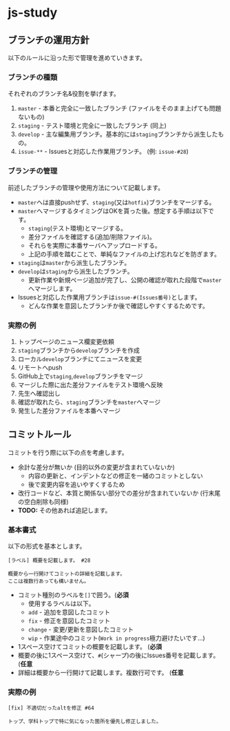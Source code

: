 js-study
======================

## ブランチの運用方針

以下のルールに沿った形で管理を進めていきます。


### ブランチの種類

それぞれのブランチ名&役割を挙げます。

1. `master`  - 本番と完全に一致したブランチ (ファイルをそのまま上げても問題ないもの)
2. `staging` - テスト環境と完全に一致したブランチ (同上)
3. `develop` - 主な編集用ブランチ。基本的には`staging`ブランチから派生したもの。
4. `issue-**` - Issuesと対応した作業用ブランチ。 (例: `issue-#28`)


### ブランチの管理

前述したブランチの管理や使用方法について記載します。

* `master`へは直接pushせず、`staging`(又は`hotfix`)ブランチをマージする。
* `master`へマージするタイミングはOKを貰った後。想定する手順は以下です。
    - `staging`(テスト環境)とマージする。
    - 差分ファイルを確認する(追加/削除ファイル)。
    - それらを実際に本番サーバへアップロードする。
    - 上記の手順を踏むことで、単純なファイルの上げ忘れなどを防ぎます。
* `staging`は`master`から派生したブランチ。
* `develop`は`staging`から派生したブランチ。
    - 更新作業や新規ページ追加が完了し、公開の確認が取れた段階で`master`へマージします。
* Issuesと対応した作業用ブランチは`issue-#(Issues番号)`とします。
    - どんな作業を意図したブランチか後で確認しやすくするためです。


### 実際の例

1. トップページのニュース欄変更依頼
2. `staging`ブランチから`develop`ブランチを作成
3. ローカル`develop`ブランチにてニュースを変更
4. リモートへpush
5. GitHub上で`staging`,`develop`ブランチをマージ
6. マージした際に出た差分ファイルをテスト環境へ反映
7. 先生へ確認出し
8. 確認が取れたら、`staging`ブランチを`master`へマージ
9. 発生した差分ファイルを本番へマージ



## コミットルール

コミットを行う際に以下の点を考慮します。

* 余計な差分が無いか (目的以外の変更が含まれていないか)
    - 内容の更新と、インデントなどの修正を一緒のコミットとしない
    - 後で変更内容を追いやすくするため
* 改行コードなど、本質と関係ない部分での差分が含まれていないか (行末尾の空白削除も同様)
* **TODO:** その他あれば追記します。


### 基本書式

以下の形式を基本とします。

```
[ラベル] 概要を記載します。 #28

概要から一行開けてコミットの詳細を記載します。
ここは複数行あっても構いません。
```

* コミット種別のラベルを`[]`で囲う。(**必須**
    - 使用するラベルは以下。
    - `add` - 追加を意図したコミット
    - `fix` - 修正を意図したコミット
    - `change` - 変更/更新を意図したコミット
    - `wip` - 作業途中のコミット(`Work in progress`極力避けたいです...)
* 1スペース空けてコミットの概要を記載します。 (**必須**
* 概要の後に1スペース空けて、`#`(シャープ)の後にIssues番号を記載します。 (**任意**
* 詳細は概要から一行開けて記載します。複数行可です。 (**任意**


### 実際の例

```
[fix] 不適切だったaltを修正 #64

トップ、学科トップで特に気になった箇所を優先し修正しました。



